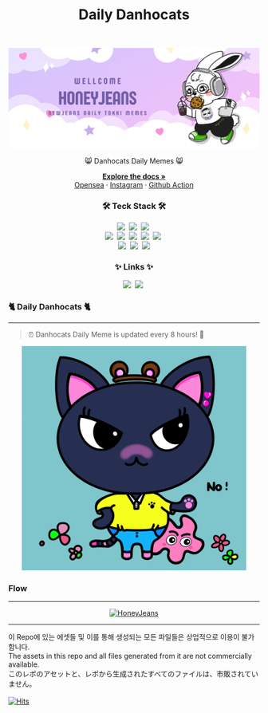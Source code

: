 <h1 align="center"> Daily Danhocats </h1> <br>
<p align="center">
  <a href="https://www.instagram.com/danhocats_daily/">
    <img alt="GitPoint" title="GitPoint" src="https://raw.githubusercontent.com/ika9810/Danhocats-Daily/main/Banner/HoneyJeansBanner_New.png">
  </a>
</p>

<p align="center">
  😸 Danhocats Daily Memes 😸
</p>

<p align="center">
<a href="https://jongheon-projects.notion.site/1-3-337113913b0b43668af20915e1e32b95"><strong>Explore the docs »</strong></a>
<br>
<a href="https://opensea.io/collection/danhocats">Opensea</a>
·
<a href="https://www.instagram.com/danhocats_daily/">Instagram</a>
·
<a href="https://github.com/ika9810/Danhocats-Daily/actions">Github Action</a>
</p>
<h3 align="center">🛠 Teck Stack 🛠</h3>
<p align="center">
<!-- node, npm, Github Action, Zapier python, markdown, instagram, -->
  <img src="https://img.shields.io/badge/Svelte-FF3E00?style=flat&logo=Svelte&logoColor=white"/></a>&nbsp</a>
  <img src="https://img.shields.io/badge/vite-%23646CFF.svg?style=flat&logo=vite&logoColor=white"/></a>&nbsp</a>
  <img src="https://img.shields.io/badge/Vercel-000000?style=flat&logo=Vercel&logoColor=white"/></a>&nbsp</a>
  <br>
  <img src="https://img.shields.io/badge/Node.js-339933?style=flat&logo=Node.js&logoColor=white"/></a>&nbsp
  <img src="https://img.shields.io/badge/NPM-%23CB3837.svg?style=flat&logo=npm&logoColor=white"/></a>&nbsp
  <img src="https://img.shields.io/badge/GitHub Action-gray?style=flat&logo=GitHub&logoColor=black"/></a>&nbsp
  <img src="https://img.shields.io/badge/Zapier-%23CB3837.svg?style=flat&logoColor=white"/></a>&nbsp
  <img src="https://img.shields.io/badge/Figma-F24E1E?style=flat&logo=Figma&logoColor=white"/></a>&nbsp
  <br>
  <img src="https://img.shields.io/badge/GitHub-gray?style=flat&logo=GitHub&logoColor=black"/></a>&nbsp
  <img src="https://img.shields.io/badge/Python-white?style=flat&logo=Python&logoColor=#3776AB"/></a>&nbsp
  <img src="https://img.shields.io/badge/Markdown-000000?style=flat&logo=Markdown&logoColor=white"/>
</p>


<h3 align="center"> ✨ Links ✨ </h3>
<p align="center">
  <a href="https://www.instagram.com/danhocats_daily/"><img src="https://img.shields.io/badge/Instagram-E4405F?style=flat&logo=Instagram&logoColor=white&link=https://www.instagram.com/danhocats_daily/"/></a>&nbsp
  <a href="https://honeyjeans.honeyvuitton.com/"><img src="https://img.shields.io/badge/website-000000?style=flat&logo=About.me&logoColor=white&link=https://www.instagram.com/danhocats_daily/"/></a>&nbsp
</p>

### 🐈 Daily Danhocats 🐈
******
> ⏰ Danhocats Daily Meme is updated every 8 hours! 🔄
<p align="center">
  <a href="https://raw.githubusercontent.com/ika9810/Danhocats-Daily/main/build/images/1.png">
    <img alt="HoneyJeans" title="HoneyJeans" src="https://raw.githubusercontent.com/ika9810/Danhocats-Daily/main/build/images/1.png" width="450">
  </a>
</p>

### Flow
******
<p align="center">
  <a href="https://www.instagram.com/danhocats_daily/">
    <img alt="HoneyJeans" title="HoneyJeans" src="https://raw.githubusercontent.com/ika9810/Danhocats-Daily/main/Banner/HoneyJeansFlow_low.jpg">
  </a>
</p>

******

이 Repo에 있는 에셋들 및 이를 통해 생성되는 모든 파일들은 상업적으로 이용이 불가합니다. <br>
The assets in this repo and all files generated from it are not commercially available.<br>
このレポのアセットと、レポから生成されたすべてのファイルは、市販されていません。<br><br>
[![Hits](https://hits.seeyoufarm.com/api/count/incr/badge.svg?url=https%3A%2F%2Fgithub.com%2Fika9810%2FHoney-Jeans&count_bg=%23FFC8C8&title_bg=%23555555&icon=&icon_color=%23E7E7E7&title=hits&edge_flat=false)](https://hits.seeyoufarm.com) 